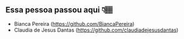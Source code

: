 ## Essa pessoa passou aqui 👇🏽

- Bianca Pereira (https://github.com/BiancaPereira)
- Claudia de Jesus Dantas (https://github.com/claudiadejesusdantas)